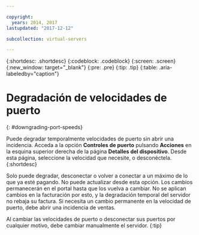 ```yaml
---

copyright:
  years: 2014, 2017
lastupdated: "2017-12-12"

subcollection: virtual-servers

---
```


{:shortdesc: .shortdesc}
{:codeblock: .codeblock}
{:screen: .screen}
{:new_window: target="_blank"}
{:pre: .pre}
{:tip: .tip}
{:table: .aria-labeledby="caption"}

# Degradación de velocidades de puerto
{: #downgrading-port-speeds}

Puede degradar temporalmente velocidades de puerto sin abrir una incidencia. Acceda a la opción **Controles de puerto** pulsando **Acciones** en la esquina superior derecha de la página **Detalles del dispositivo**. Desde esta página, seleccione la velocidad que necesite, o desconéctela.
{:shortdesc}

Solo puede degradar, desconectar o volver a conectar a un máximo de lo que ya esté pagando. No puede actualizar desde esta opción. Los cambios permanecerán en el portal hasta que los vuelva a cambiar. No se aplican cambios en la facturación por esto, y la degradación temporal del servidor no rebaja su factura. Si necesita un cambio permanente en la velocidad de puerto, debe abrir una incidencia de ventas.

Al cambiar las velocidades de puerto o desconectar sus puertos por cualquier motivo, debe cambiar manualmente el servidor.
{:tip}
